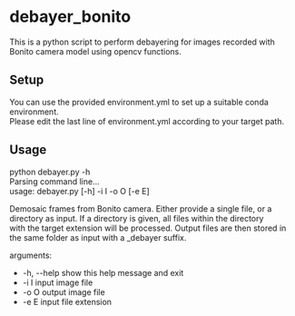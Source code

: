 # debayer_bonito

This is a python script to perform debayering for images recorded with Bonito camera model using opencv functions. 

## Setup

You can use the provided environment.yml to set up a suitable conda environment.  
Please edit the last line of environment.yml according to your target path.

## Usage

python debayer.py -h  
Parsing command line...  
usage: debayer.py [-h] -i I -o O [-e E]

Demosaic frames from Bonito camera. Either provide a single file, or a  
directory as input. If a directory is given, all files within the directory  
with the target extension will be processed. Output files are then stored in  
the same folder as input with a _debayer suffix.  

arguments:  
  * -h, --help  show this help message and exit
  * -i I        input image file
  * -o O        output image file
  * -e E        input file extension
